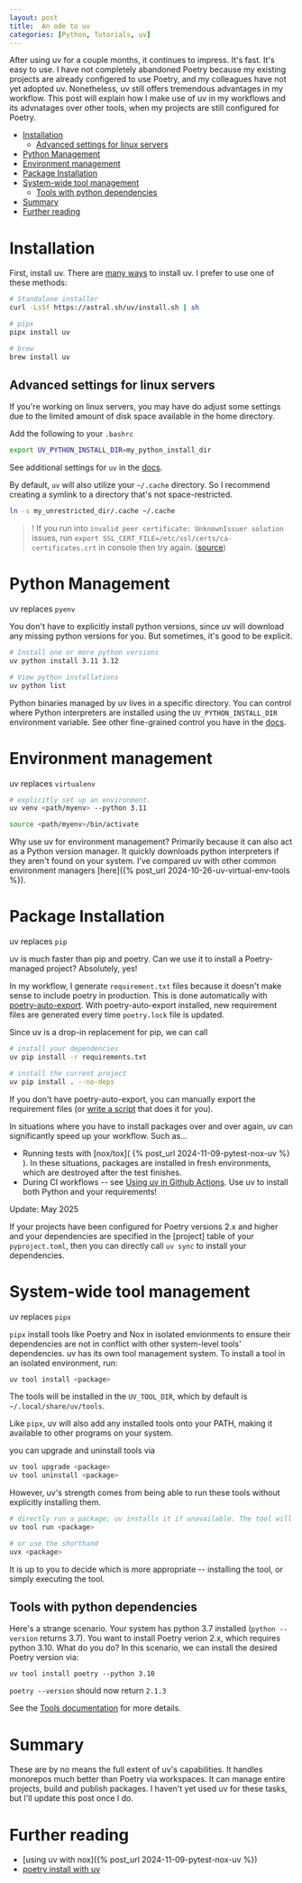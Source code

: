 ```yaml
---
layout: post
title:  An ode to uv
categories: [Python, Tutorials, uv]
---
```

After using uv for a couple months, it continues to impress. It's fast. It's easy to use. I have not completely abandoned Poetry because my existing projects are already configered to use Poetry, and my colleagues have not yet adopted uv. Nonetheless, uv still offers tremendous advantages in my workflow. This post will explain how I make use of uv in my workflows and its advnatages over other tools, when my projects are still configured for Poetry.

- [Installation](#installation)
  - [Advanced settings for linux servers](#advanced-settings-for-linux-servers)
- [Python Management](#python-management)
- [Environment management](#environment-management)
- [Package Installation](#package-installation)
- [System-wide tool management](#system-wide-tool-management)
  - [Tools with python dependencies](#tools-with-python-dependencies)
- [Summary](#summary)
- [Further reading](#further-reading)


# Installation
First, install uv. There are [many ways](https://docs.astral.sh/uv/getting-started/installation/#cargo) to install uv. I prefer to use one of these methods:
```bash
# Standalone installer 
curl -LsSf https://astral.sh/uv/install.sh | sh

# pipx
pipx install uv

# brew
brew install uv
```

## Advanced settings for linux servers
If you're working on linux servers, you may have do adjust some settings due to the limited amount of disk space available in the home directory.

Add the following to your `.bashrc`
```bash
export UV_PYTHON_INSTALL_DIR=my_python_install_dir
```
See additional settings for `uv` in the [docs](https://docs.astral.sh/uv/configuration/environment/#uv_python_install_dir).

By default, `uv` will also utilize your `~/.cache` directory. So I recommend creating a symlink to a directory that's not space-restricted.
```bash
ln -s my_unrestricted_dir/.cache ~/.cache
```
> ! If you run into `invalid peer certificate: UnknownIssuer solution` issues, run `export SSL_CERT_FILE=/etc/ssl/certs/ca-certificates.crt` in console then try again. ([source](https://github.com/astral-sh/uv/issues/1819))

# Python Management
uv replaces `pyenv`

You don't have to explicitly install python versions, since uv will download any missing python versions for you. But sometimes, it's good to be explicit.
```bash
# Install one or more python versions
uv python install 3.11 3.12

# View python installations
uv python list
```
Python binaries managed by uv lives in a specific directory. You can control where Python interpreters are installed using the `UV_PYTHON_INSTALL_DIR` environment variable. See other fine-grained control you have in the [docs](https://docs.astral.sh/uv/configuration/environment/#uv_python).

# Environment management
uv replaces `virtualenv`

```bash
# explicitly set up an environment.
uv venv <path/myenv> --python 3.11

source <path/myenv>/bin/activate
```
Why use uv for environment management? Primarily because it can also act as a Python version manager. It quickly downloads python interpreters if they aren't found on your system. I've compared uv with other common environment managers [here]({% post_url 2024-10-26-uv-virtual-env-tools %}).

# Package Installation
uv replaces `pip`

uv is much faster than pip and poetry. Can we use it to install a Poetry-managed project? Absolutely, yes!

In my workflow, I generate `requirement.txt` files because it doesn't make sense to include poetry in production. This is done automatically with [poetry-auto-export](https://github.com/Ddedalus/poetry-auto-export). With poetry-auto-export installed, new requirement files are generated every time `poetry.lock` file is updated.

Since uv is a drop-in replacement for pip, we can call
```bash
# install your dependencies
uv pip install -r requirements.txt

# install the current project
uv pip install . --no-deps
```

If you don't have poetry-auto-export, you can manually export the requirement files (or [write a script](https://mil.ad/blog/2024/uv-poetry-install.html) that does it for you).

In situations where you have to install packages over and over again, uv can significantly speed up your workflow. Such as...
* Running tests with [nox/tox]( {% post_url 2024-11-09-pytest-nox-uv %} ). In these situations, packages are installed in fresh environments, which are destroyed after the test finishes.
* During CI workflows -- see [Using uv in Github Actions](https://docs.astral.sh/uv/guides/integration/github/). Use uv to install both Python and your requirements!

Update: May 2025

If your projects have been configured for Poetry versions 2.x and higher and your dependencies are specified in the [project] table of your `pyproject.toml`, then you can directly call  `uv sync` to install your dependencies.

# System-wide tool management
uv replaces `pipx`

`pipx` install tools like Poetry and Nox in isolated envionments to ensure their dependencies are not in conflict with other system-level tools' dependencies. uv has its own tool management system. To install a tool in an isolated environment, run:

```sh
uv tool install <package>
```

The tools will be installed in the `UV_TOOL_DIR`, which by default is  `~/.local/share/uv/tools`.

Like `pipx`, uv will also add any installed tools onto your PATH, making it available to other programs on your system.

you can upgrade and uninstall tools via
```sh
uv tool upgrade <package>
uv tool uninstall <package>
```

However, uv's strength comes from being able to run these tools without explicitly installing them.
```sh
# directly run a package; uv installs it if unavailable. The tool will be uninstalled after the command is completed.
uv tool run <package>

# or use the shorthand
uvx <package>
```

It is up to you to decide which is more appropriate -- installing the tool, or simply executing the tool.

## Tools with python dependencies
Here's a strange scenario. Your system has python 3.7 installed (`python --version` returns 3.7). You want to install Poetry verion 2.x, which requires python 3.10. What do you do? In this scenario, we can install the desired Poetry version via:

```
uv tool install poetry --python 3.10
```

`poetry --version` should now return `2.1.3`

See the [Tools documentation](https://docs.astral.sh/uv/concepts/tools/) for more details.

# Summary
These are by no means the full extent of uv's capabilities. It handles monorepos much better than Poetry via workspaces. It can manage entire projects, build and publish packages. I haven't yet used uv for these tasks, but I'll update this post once I do.

# Further reading
* [using uv with nox]({% post_url 2024-11-09-pytest-nox-uv %})
* [poetry install with uv](https://mil.ad/blog/2024/uv-poetry-install.html)
